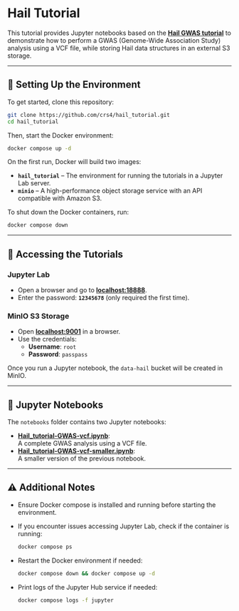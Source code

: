 # Hail Tutorial  

This tutorial provides Jupyter notebooks based on the [**Hail GWAS tutorial**](https://hail.is/docs/0.2/tutorials/01-genome-wide-association-study.html) to demonstrate how to perform a GWAS (Genome-Wide Association Study) analysis using a VCF file, while storing Hail data structures in an external S3 storage.  

---

## 📌 Setting Up the Environment  

To get started, clone this repository:  

```bash
git clone https://github.com/crs4/hail_tutorial.git
cd hail_tutorial
```

Then, start the Docker environment:  

```bash
docker compose up -d
```

On the first run, Docker will build two images:  

- **`hail_tutorial`** – The environment for running the tutorials in a Jupyter Lab server.  
- **`minio`** – A high-performance object storage service with an API compatible with Amazon S3.  

To shut down the Docker containers, run:  

```bash
docker compose down
```

---

## 🚀 Accessing the Tutorials  

### Jupyter Lab  

- Open a browser and go to **[localhost:18888](http://localhost:18888)**.  
- Enter the password: **`12345678`** (only required the first time).  

### MinIO S3 Storage  

- Open **[localhost:9001](http://localhost:9001)** in a browser.  
- Use the credentials:  
  - **Username**: `root`  
  - **Password**: `passpass`  

Once you run a Jupyter notebook, the `data-hail` bucket will be created in MinIO.  

---

## 📂 Jupyter Notebooks  

The `notebooks` folder contains two Jupyter notebooks:

- [**Hail_tutorial-GWAS-vcf.ipynb**](notebooks/Hail_tutorial-GWAS-vcf.ipynb):  
  A complete GWAS analysis using a VCF file.  
- [**Hail_tutorial-GWAS-vcf-smaller.ipynb**](notebooks/Hail_tutorial-GWAS-vcf-smaller.ipynb):  
  A smaller version of the previous notebook.  

---

## ⚠️ Additional Notes  

- Ensure Docker compose is installed and running before starting the environment.  
- If you encounter issues accessing Jupyter Lab, check if the container is running:  

  ```bash
  docker compose ps
  ```  

- Restart the Docker environment if needed:  

  ```bash
  docker compose down && docker compose up -d
  ```  

- Print logs of the Jupyter Hub service if needed:

  ```bash
  docker compose logs -f jupyter
  ```
